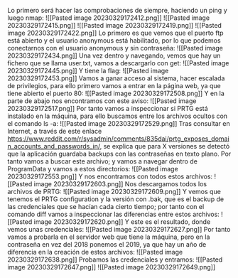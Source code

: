 Lo primero será hacer las comprobaciones de siempre, haciendo un ping y luego nmap:
![[Pasted image 20230329172412.png]]
![[Pasted image 20230329172415.png]]
![[Pasted image 20230329172419.png]]
![[Pasted image 20230329172422.png]]
Lo primero es que vemos que el puerto ftp está abierto y el usuario anonymous está habilitado, por lo que podemos conectarnos con el usuario anonymous y sin contraseña:
![[Pasted image 20230329172434.png]]
Una vez dentro y navegando, vemos que hay un fichero que se llama user.txt, vamos a descargarlo con get:
![[Pasted image 20230329172445.png]]
Y tiene la flag:
![[Pasted image 20230329172453.png]]
Vamos a ganar acceso al sistema, hacer escalada de privilegios, para ello primero vamos a entrar en la página web, ya que tiene abierto el puerto 80:
![[Pasted image 20230329172508.png]]
Y en la parte de abajo nos encontramos con este aviso:
![[Pasted image 20230329172517.png]]
Por tanto vamos a inspeccionar si PRTG está instalado en la máquina, para ello buscamos entre los archivos ocultos con el comando ls -a:
![[Pasted image 20230329172529.png]]
Tras consultar en Internet, a través de este enlace https://www.reddit.com/r/sysadmin/comments/835dai/prtg_exposes_domain_accounts_and_passwords_in/, se explica que para X versiones se detectó que la aplicación guardaba backups con las contraseñas en texto plano. Por tanto vamos a buscar este archivo; y vamos a navegar dentro de ProgramData y vamos a estos directorios:
![[Pasted image 20230329172553.png]]
Y nos encontramos con todos estos archivos:
![[Pasted image 20230329172603.png]]
Nos descargamos todos los archivos de PRTG:
![[Pasted image 20230329172609.png]]
Y vemos que tenemos el PRTG configuration y la versión con .bak, que es el backup de las credenciales que se hacían cada cierto tiempo; por tanto con el comando diff vamos a inspeccionar las diferencias entre estos archivos:
![[Pasted image 20230329172620.png]]
Y este es el resultado, donde vemos unas credenciales:
![[Pasted image 20230329172627.png]]
Por tanto vamos a probarla en el servidor web que tiene la máquina, pero en la contraseña en vez del 2018 ponemos el 2019, ya que hay un año de diferencia en la creación de estos archivos:
![[Pasted image 20230329172638.png]]
Probamos las credenciales y entramos:
![[Pasted image 20230329172647.png]]
![[Pasted image 20230329172649.png]]
